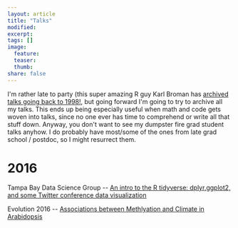 ```yaml
---
layout: article
title: "Talks"
modified:
excerpt:
tags: []
image:
  feature:
  teaser:
  thumb:
share: false
---
```



I'm rather late to party (this super amazing R guy Karl Broman has [archived talks going back to 1998!](http://kbroman.org/pages/talks.html), but going forward I'm going to try to archive all my talks. This ends up being especially useful when math and code gets woven into talks, since no one ever has time to comprehend or write all that stuff down. Anyway, you don't want to see my dumpster fire grad student talks anyhow. I do probably have most/some of the ones from late grad school / postdoc, so I might resurrect them. 

# 2016

Tampa Bay Data Science Group -- [An intro to the R tidyverse: dplyr,ggplot2, and some Twitter conference data visualization](intro_ggplot_twitter_conf_20160808.pdf)

Evolution 2016 -- [Associations between Methlyation and Climate in Arabidopsis](http://thomas-keller.github.io/talks/evolution2016_arab_meth_20160623.pdf)
